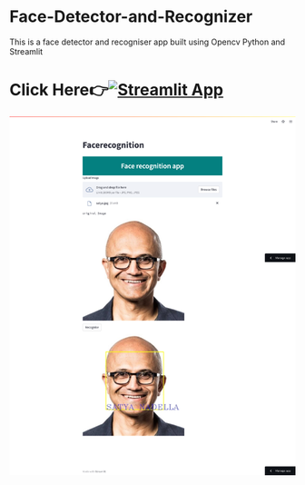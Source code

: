 # Face-Detector-and-Recognizer
This is a face detector and recogniser app built using Opencv Python and Streamlit

# Click Here👉[![Streamlit App](https://static.streamlit.io/badges/streamlit_badge_black_white.svg)](https://evans129-face-detector-and-recognizer-app-i8c410.streamlit.app/)


![alt](app_photo.png)
